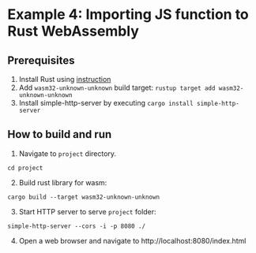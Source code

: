 # Example 4: Importing JS function to Rust WebAssembly

## Prerequisites

1) Install Rust using [instruction](https://www.rust-lang.org/tools/install)
2) Add `wasm32-unknown-unknown` build target: `rustup target add wasm32-unknown-unknown`
3) Install simple-http-server by executing `cargo install simple-http-server`

## How to build and run

1) Navigate to `project` directory.

```shell
cd project
```

2) Build rust library for wasm:

```shell
cargo build --target wasm32-unknown-unknown
```

3) Start HTTP server to serve `project` folder:

```shell
simple-http-server --cors -i -p 8080 ./
```

4) Open a web browser and navigate to http://localhost:8080/index.html
